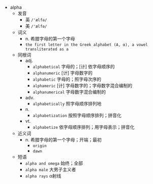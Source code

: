 - alpha
  - 发音
    - 英 `/'ælfə/`
    - 美 `/'ælfə/`
  - 词义
    - n. 希腊字母的第一个字母
    - `the first letter in the Greek alphabet (Α, α), a vowel transliterated as a `
  - 同根词
    - adj.
      - `alphabetical` 字母的；[计] 依字母顺序的
      - `alphanumeric` [计] 字母数字的
      - `alphabetic` 字母的；照字母次序的
      - `alphameric` [计] 字母数字的；字母数字混合编制的
      - `alphanumerical` 字母数字混合编制的
    - adv.
      - `alphabetically` 照字母顺序排列地
    - n.
      - `alphabetization` 按照字母顺序排列；拼音化
    - vt.
      - `alphabetize` 依字母顺序排列；用字母表示；拼音化
  - 近义词
    - n. 希腊字母的第一个字母；开端；最初
      - `origin`
      - `dawn`
  - 短语
    - `alpha and omega` 始终；全部 
    - `alpha male` 大男子主义者 
    - `alpha rays` α射线 
